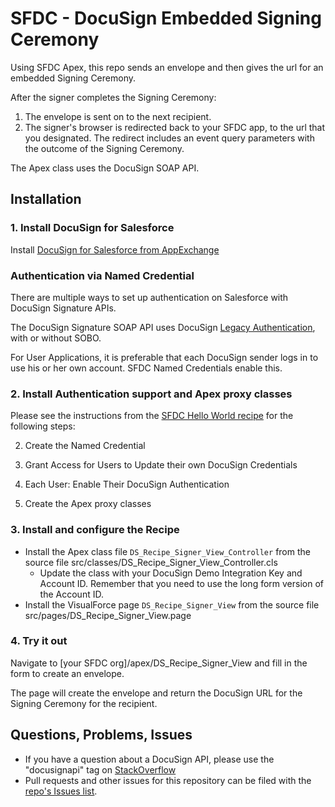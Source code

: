 # SFDC - DocuSign Embedded Signing Ceremony
Using SFDC Apex, this repo sends an envelope and then gives the url for an embedded Signing Ceremony. 

After the signer completes the Signing Ceremony:

1. The envelope is sent on to the next recipient.
1. The signer's browser is redirected back to your SFDC app, to the url that you designated.
The redirect includes an event query parameters with the outcome of the Signing Ceremony.

The Apex class uses the DocuSign SOAP API.

## Installation 

### 1. Install DocuSign for Salesforce
Install [DocuSign for Salesforce from AppExchange](https://appexchange.salesforce.com/listingDetail?listingId=a0N30000001taX4EAI) 

### Authentication via Named Credential
There are multiple ways to set up authentication on Salesforce with DocuSign Signature APIs.

The DocuSign Signature SOAP API uses DocuSign [Legacy Authentication](https://docs.docusign.com/esign/guide/authentication/legacy_auth.html), with or without SOBO.

For User Applications, it is preferable that each DocuSign sender logs in to use his or her own account. SFDC Named Credentials enable this.
 
### 2. Install Authentication support and Apex proxy classes
Please see the instructions from the [SFDC Hello World recipe](https://github.com/docusign/sfdc-recipe-hello-world/blob/master/README.md) for the following steps:

2. Create the Named Credential

3. Grant Access for Users to Update their own DocuSign Credentials

4. Each User: Enable Their DocuSign Authentication

5. Create the Apex proxy classes

### 3. Install and configure the Recipe

* Install the Apex class file `DS_Recipe_Signer_View_Controller` from the source file src/classes/DS_Recipe_Signer_View_Controller.cls
  * Update the class with your DocuSign Demo Integration Key and Account ID.
    Remember that you need to use the long form version of the Account ID.
* Install the VisualForce page `DS_Recipe_Signer_View` from the source file src/pages/DS_Recipe_Signer_View.page

### 4. Try it out
Navigate to \[your SFDC org\]/apex/DS_Recipe_Signer_View and fill in the form to create an envelope.

The page will create the envelope and return the DocuSign URL for the Signing Ceremony for the recipient.

## Questions, Problems, Issues
* If you have a question about a DocuSign API, please use the "docusignapi" tag on [StackOverflow](http://www.stackoverflow.com)
* Pull requests and other issues for this repository can be filed with the [repo's Issues list](https://github.com/docusign/sfdc-recipe-embedded-sending/issues).
